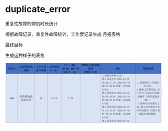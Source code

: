 # duplicate_error

重复性故障的停机时长统计

根据故障记录、重复性故障统计、工作票记录生成 月报表格

最终目标

生成这种样子的表格

![1712129341263](image/README/1712129341263.png)
